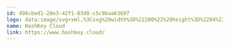 ```yaml
---
id: 496cbed1-28e3-42f1-83d8-c5c9baa63697
logo: data:image/svg+xml,%3Csvg%20width%3D%22200%22%20height%3D%2284%22%20viewBox%3D%220%200%20200%2084%22%20fill%3D%22none%22%20xmlns%3D%22http%3A%2F%2Fwww.w3.org%2F2000%2Fsvg%22%3E%0A%3Cg%20clip-path%3D%22url(%23clip0_7460_56515)%22%3E%0A%3Cmask%20id%3D%22mask0_7460_56515%22%20style%3D%22mask-type%3Aluminance%22%20maskUnits%3D%22userSpaceOnUse%22%20x%3D%2236%22%20y%3D%2222%22%20width%3D%22128%22%20height%3D%2239%22%3E%0A%3Cpath%20d%3D%22M164%2022H36V61H164V22Z%22%20fill%3D%22white%22%2F%3E%0A%3C%2Fmask%3E%0A%3Cg%20mask%3D%22url(%23mask0_7460_56515)%22%3E%0A%3Cpath%20d%3D%22M41.3755%2023.1642L36.17%2022.0034C36.0829%2021.984%2036%2022.0492%2036%2022.1372V42.3636C36%2042.4504%2036.081%2042.5154%2036.1674%2042.4979L41.3728%2041.4427C41.4376%2041.4296%2041.484%2041.3734%2041.484%2041.3083V23.298C41.484%2023.2339%2041.439%2023.1783%2041.3755%2023.1642Z%22%20fill%3D%22black%22%2F%3E%0A%3Cpath%20d%3D%22M50.2755%2023.1642L55.481%2022.0034C55.5681%2021.984%2055.651%2022.0492%2055.651%2022.1372V42.3636C55.651%2042.4504%2055.57%2042.5154%2055.4836%2042.4979L50.2782%2041.4427C50.2134%2041.4296%2050.167%2041.3734%2050.167%2041.3083V23.298C50.167%2023.2339%2050.212%2023.1783%2050.2755%2023.1642Z%22%20fill%3D%22black%22%2F%3E%0A%3Cmask%20id%3D%22mask1_7460_56515%22%20style%3D%22mask-type%3Aalpha%22%20maskUnits%3D%22userSpaceOnUse%22%20x%3D%2243%22%20y%3D%2229%22%20width%3D%226%22%20height%3D%226%22%3E%0A%3Cpath%20d%3D%22M48.568%2034.7671C48.568%2034.8323%2048.5143%2034.8853%2048.448%2034.8853H43.204C43.1377%2034.8853%2043.084%2034.8323%2043.084%2034.7671V29.6026C43.084%2029.5373%2043.1377%2029.4844%2043.204%2029.4844H48.448C48.5143%2029.4844%2048.568%2029.5373%2048.568%2029.6026V34.7671Z%22%20fill%3D%22%230072E5%22%2F%3E%0A%3C%2Fmask%3E%0A%3Cg%20mask%3D%22url(%23mask1_7460_56515)%22%3E%0A%3Cpath%20d%3D%22M43.0843%2029.4844H48.5683L43.0843%2034.8853V29.4844Z%22%20fill%3D%22black%22%2F%3E%0A%3Cpath%20d%3D%22M48.568%2034.8853H43.084L48.568%2029.4844V34.8853Z%22%20fill%3D%22black%22%2F%3E%0A%3C%2Fg%3E%0A%3Cpath%20d%3D%22M109.534%2022.4805C109.457%2022.4805%20109.394%2022.5419%20109.394%2022.6176V30.0498C109.394%2030.1256%20109.332%2030.187%20109.255%2030.187H101.51C101.434%2030.187%20101.371%2030.1256%20101.371%2030.0498V22.6176C101.371%2022.5419%20101.309%2022.4805%20101.232%2022.4805H97.1596C97.0828%2022.4805%2097.0204%2022.5419%2097.0204%2022.6176V41.8189C97.0204%2041.8947%2097.0828%2041.9561%2097.1596%2041.9561H101.232C101.309%2041.9561%20101.371%2041.8947%20101.371%2041.8189V34.2754C101.371%2034.1996%20101.434%2034.1382%20101.51%2034.1382H109.255C109.332%2034.1382%20109.394%2034.1996%20109.394%2034.2754V41.8189C109.394%2041.8947%20109.457%2041.9561%20109.534%2041.9561H113.605C113.682%2041.9561%20113.744%2041.8947%20113.744%2041.8189V22.6176C113.744%2022.5419%20113.682%2022.4805%20113.605%2022.4805H109.534Z%22%20fill%3D%22black%22%2F%3E%0A%3Cpath%20d%3D%22M67.9423%2027.6745C67.9707%2027.6063%2068.0686%2027.6063%2068.097%2027.6745L70.5992%2033.6905C70.6218%2033.7446%2070.5813%2033.804%2070.5219%2033.804H65.5171C65.4576%2033.804%2065.4172%2033.7446%2065.4397%2033.6905L67.9423%2027.6745ZM66.1625%2022.3418C66.1066%2022.3418%2066.0562%2022.3746%2066.0343%2022.4253L57.6779%2041.7648C57.6388%2041.8553%2057.7062%2041.9557%2057.8061%2041.9557H61.9371C61.9937%2041.9557%2062.0447%2041.9219%2062.0661%2041.8703L63.8032%2037.6733C63.8246%2037.6217%2063.8756%2037.5879%2063.9322%2037.5879H72.1068C72.1634%2037.5879%2072.2144%2037.6217%2072.2358%2037.6733L73.9732%2041.8703C73.9946%2041.922%2074.0456%2041.9557%2074.1022%2041.9557H78.3468C78.4464%2041.9557%2078.514%2041.8553%2078.4748%2041.7648L70.1178%2022.4253C70.0959%2022.3746%2070.0454%2022.3418%2069.9896%2022.3418H66.1625Z%22%20fill%3D%22black%22%2F%3E%0A%3Cpath%20d%3D%22M78.9408%2039.206C78.8844%2039.1573%2078.878%2039.073%2078.9264%2039.0162L81.3224%2036.1895C81.3712%2036.1316%2081.4588%2036.1238%2081.5184%2036.1714C83.2652%2037.5683%2085.1004%2038.4504%2087.3152%2038.4504C89.0948%2038.4504%2090.1684%2037.7552%2090.1684%2036.6142V36.5586C90.1684%2035.4734%2089.4904%2034.9172%2086.1848%2034.0827C82.2016%2033.0809%2079.6308%2031.9956%2079.6308%2028.129V28.0728C79.6308%2024.5388%2082.5124%2022.2021%2086.552%2022.2021C89.3848%2022.2021%2091.8092%2023.0632%2093.796%2024.5991C93.8532%2024.6435%2093.8652%2024.7243%2093.8236%2024.7835L91.7168%2027.7923C91.6728%2027.8548%2091.586%2027.8702%2091.5224%2027.8275C89.8096%2026.6779%2088.1256%2025.9858%2086.4956%2025.9858C84.8288%2025.9858%2083.9536%2026.7364%2083.9536%2027.6834V27.7386C83.9536%2029.0187%2084.8008%2029.4359%2088.2196%2030.298C92.2304%2031.328%2094.4908%2032.7467%2094.4908%2036.1406V36.1958C94.4908%2040.0636%2091.4964%2042.234%2087.2304%2042.234C84.2788%2042.2344%2081.298%2041.2336%2078.9408%2039.206Z%22%20fill%3D%22black%22%2F%3E%0A%3Cpath%20d%3D%22M128.942%2022.4805C128.865%2022.4805%20128.802%2022.5419%20128.802%2022.6176V41.8189C128.802%2041.8947%20128.865%2041.9561%20128.942%2041.9561H143.72C143.797%2041.9561%20143.86%2041.8947%20143.86%2041.8189V38.2814C143.86%2038.2056%20143.797%2038.1442%20143.72%2038.1442H133.263C133.186%2038.1442%20133.124%2038.0828%20133.124%2038.0071V34.1915C133.124%2034.1158%20133.186%2034.0544%20133.263%2034.0544H142.308C142.385%2034.0544%20142.448%2033.993%20142.448%2033.9172V30.38C142.448%2030.3043%20142.385%2030.2429%20142.308%2030.2429H133.263C133.186%2030.2429%20133.124%2030.1814%20133.124%2030.1057V26.4295C133.124%2026.3538%20133.186%2026.2924%20133.263%2026.2924H143.58C143.656%2026.2924%20143.719%2026.2309%20143.719%2026.1552V22.6176C143.719%2022.5419%20143.656%2022.4805%20143.58%2022.4805H128.942Z%22%20fill%3D%22black%22%2F%3E%0A%3Cpath%20d%3D%22M159.25%2022.4805C159.201%2022.4805%20159.156%2022.5056%20159.13%2022.5466L154.489%2030.1027C154.435%2030.1913%20154.304%2030.1908%20154.25%2030.1017L149.691%2022.5476C149.666%2022.506%20149.62%2022.4805%20149.572%2022.4805H144.819C144.709%2022.4805%20144.642%2022.5998%20144.701%2022.6911L152.142%2034.2435C152.156%2034.2655%20152.164%2034.291%20152.164%2034.317V41.8189C152.164%2041.8947%20152.226%2041.9561%20152.303%2041.9561H156.376C156.453%2041.9561%20156.515%2041.8947%20156.515%2041.8189V34.2341C156.515%2034.208%20156.523%2034.1823%20156.537%2034.1603L163.978%2022.6915C164.037%2022.6002%20163.97%2022.4805%20163.86%2022.4805H159.25Z%22%20fill%3D%22black%22%2F%3E%0A%3Cpath%20d%3D%22M121.076%2022.4805C121.039%2022.4805%20121.004%2022.4949%20120.978%2022.5206L117.944%2025.5077L114.968%2028.4386C114.913%2028.4922%20114.913%2028.5791%20114.968%2028.6327L117.845%2031.4663C117.9%2031.5198%20117.988%2031.5198%20118.042%2031.4663L121.018%2028.5356L124.092%2025.5077L127.024%2022.621C127.077%2022.5691%20127.04%2022.4805%20126.965%2022.4805H121.076Z%22%20fill%3D%22black%22%2F%3E%0A%3Cmask%20id%3D%22mask2_7460_56515%22%20style%3D%22mask-type%3Aalpha%22%20maskUnits%3D%22userSpaceOnUse%22%20x%3D%22115%22%20y%3D%2233%22%20width%3D%2212%22%20height%3D%229%22%3E%0A%3Cpath%20d%3D%22M118.081%2033.0851C118.026%2033.0315%20117.938%2033.0315%20117.884%2033.0851L115.046%2035.8804C114.992%2035.934%20114.992%2036.0209%20115.046%2036.0744L120.978%2041.9161C121.004%2041.9418%20121.039%2041.9563%20121.076%2041.9563L126.886%2041.9567C126.961%2041.9567%20126.998%2041.868%20126.946%2041.8162L118.081%2033.0851Z%22%20fill%3D%22%2366B3FF%22%2F%3E%0A%3C%2Fmask%3E%0A%3Cg%20mask%3D%22url(%23mask2_7460_56515)%22%3E%0A%3Cpath%20d%3D%22M121.018%2035.9773L117.982%2032.9883L114.947%2035.9773H121.018Z%22%20fill%3D%22black%22%2F%3E%0A%3Cpath%20d%3D%22M114.947%2035.9775L117.982%2038.9669L121.018%2035.9775H114.947Z%22%20fill%3D%22black%22%2F%3E%0A%3Cpath%20d%3D%22M124.054%2038.9669L121.018%2035.9775L117.982%2038.9669H124.054Z%22%20fill%3D%22black%22%2F%3E%0A%3Cpath%20d%3D%22M117.982%2038.9668L121.018%2041.9562L124.054%2038.9668H117.982Z%22%20fill%3D%22black%22%2F%3E%0A%3Cpath%20d%3D%22M121.018%2041.9566H127.088L124.053%2038.9668L121.018%2041.9566Z%22%20fill%3D%22black%22%2F%3E%0A%3C%2Fg%3E%0A%3Cpath%20d%3D%22M96.8%2050.7122C96.8%2050.6071%2096.9288%2050.5543%2097.0044%2050.6283L101.796%2055.3154C101.843%2055.3614%20101.843%2055.4363%20101.796%2055.4826L97.0052%2060.2326C96.9296%2060.3075%2096.8%2060.2548%2096.8%2060.1493V50.7122Z%22%20fill%3D%22black%22%2F%3E%0A%3Cpath%20d%3D%22M147.784%2060.5776C147.671%2060.5776%20147.6%2060.5078%20147.6%2060.3961V50.5135C147.6%2050.4018%20147.671%2050.332%20147.784%2050.332H151.242C154.701%2050.332%20156.501%2052.2304%20156.501%2055.4548C156.501%2058.6652%20154.701%2060.5776%20151.242%2060.5776H147.784ZM151.03%2052.1048H149.513V58.8048H151.03C153.34%2058.8048%20154.516%2057.6044%20154.516%2055.4548C154.516%2053.3052%20153.34%2052.1048%20151.03%2052.1048Z%22%20fill%3D%22black%22%2F%3E%0A%3Cpath%20d%3D%22M141.01%2060.773C138.968%2060.773%20136.8%2059.6563%20136.8%2056.404V50.5135C136.8%2050.4018%20136.871%2050.332%20136.984%2050.332H138.529C138.642%2050.332%20138.713%2050.4018%20138.713%2050.5135V56.069C138.713%2058.079%20139.706%2058.9305%20141.01%2058.9305C142.299%2058.9305%20143.32%2058.079%20143.32%2056.069V50.5135C143.32%2050.4018%20143.39%2050.332%20143.504%2050.332H145.049C145.162%2050.332%20145.233%2050.4018%20145.233%2050.5135V56.404C145.233%2059.6563%20143.05%2060.773%20141.01%2060.773Z%22%20fill%3D%22black%22%2F%3E%0A%3Cpath%20d%3D%22M129.244%2060.7731C126.211%2060.7731%20124%2058.6653%20124%2055.4549C124%2052.2445%20126.211%2050.1367%20129.244%2050.1367C132.277%2050.1367%20134.488%2052.2445%20134.488%2055.4549C134.488%2058.6653%20132.277%2060.7731%20129.244%2060.7731ZM129.244%2058.9305C131.242%2058.9305%20132.504%2057.4789%20132.504%2055.4549C132.504%2053.4309%20131.242%2051.9793%20129.244%2051.9793C127.246%2051.9793%20125.984%2053.4309%20125.984%2055.4549C125.984%2057.4789%20127.246%2058.9305%20129.244%2058.9305Z%22%20fill%3D%22black%22%2F%3E%0A%3Cpath%20d%3D%22M116.104%2060.5776C115.991%2060.5776%20115.92%2060.5078%20115.92%2060.3961V50.5135C115.92%2050.4018%20115.991%2050.332%20116.104%2050.332H117.649C117.762%2050.332%20117.833%2050.4018%20117.833%2050.5135V58.7769H122.851C122.964%2058.7769%20123.035%2058.8467%20123.035%2058.9584V60.3961C123.035%2060.5078%20122.964%2060.5776%20122.851%2060.5776H116.104Z%22%20fill%3D%22black%22%2F%3E%0A%3Cpath%20fill-rule%3D%22evenodd%22%20clip-rule%3D%22evenodd%22%20d%3D%22M112.831%2053.247C112.882%2053.3001%20112.97%2053.2977%20113.016%2053.2405L114.09%2051.9109C114.128%2051.8641%20114.124%2051.7969%20114.081%2051.7551C113.013%2050.7286%20111.519%2050.127%20110.026%2050.127C106.851%2050.127%20104.4%2052.4179%20104.4%2055.4154C104.4%2058.4417%20106.82%2060.7633%20109.951%2060.7633C111.496%2060.7633%20112.998%2060.0743%20114.093%2059.0193C114.138%2058.9756%20114.14%2058.9046%20114.098%2058.8581L113.011%2057.666C112.965%2057.6159%20112.887%2057.6135%20112.836%2057.6593C112.087%2058.3459%20111.092%2058.8109%20110.057%2058.8109C108.086%2058.8109%20106.548%2057.3115%20106.548%2055.3856C106.548%2053.4748%20108.085%2051.9752%20110.057%2051.9752C111.118%2051.9752%20112.112%2052.5013%20112.831%2053.247Z%22%20fill%3D%22black%22%2F%3E%0A%3C%2Fg%3E%0A%3C%2Fg%3E%0A%3Cdefs%3E%0A%3CclipPath%20id%3D%22clip0_7460_56515%22%3E%0A%3Crect%20width%3D%22128%22%20height%3D%2239%22%20fill%3D%22white%22%20transform%3D%22translate(36%2022)%22%2F%3E%0A%3C%2FclipPath%3E%0A%3C%2Fdefs%3E%0A%3C%2Fsvg%3E%0A
name: HashKey Cloud
link: https://www.hashkey.cloud/
---
```

